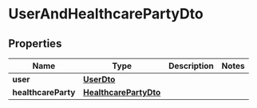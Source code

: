 
# UserAndHealthcarePartyDto

## Properties
Name | Type | Description | Notes
------------ | ------------- | ------------- | -------------
**user** | [**UserDto**](UserDto.md) |  | 
**healthcareParty** | [**HealthcarePartyDto**](HealthcarePartyDto.md) |  | 



